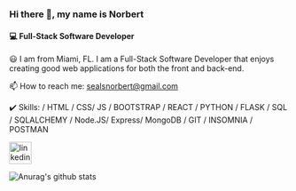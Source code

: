 ### Hi there 👋, my name is Norbert
#### 💻 Full-Stack Software Developer

😃 I am from Miami, FL. I am a Full-Stack Software Developer that enjoys creating good web applications for both the front and back-end.

📫 How to reach me: sealsnorbert@gmail.com 

✔️ Skills: / HTML / CSS/ JS / BOOTSTRAP / REACT / PYTHON / FLASK / SQL / SQLALCHEMY / Node.JS/ Express/ MongoDB / GIT / INSOMNIA / POSTMAN 

[<img src='https://cdn.jsdelivr.net/npm/simple-icons@3.0.1/icons/linkedin.svg' alt='linkedin' height='40'>](https://www.linkedin.com/in/norbert-seals-9422a673//)  

![Anurag's github stats](https://github-readme-stats.vercel.app/api?username=Norbert305)
